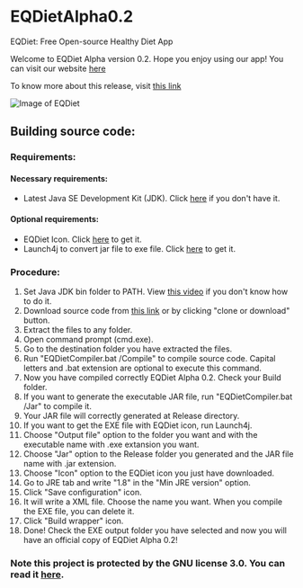 # EQDietAlpha0.2
EQDiet: Free Open-source Healthy Diet App

Welcome to EQDiet Alpha version 0.2. Hope you enjoy using our app! You can visit our website [here](https://eqdiet.weebly.com)

To know more about this release, visit [this link](https://eqdiet.weebly.com/release-notes/released-version-alpha-02)

![Image of EQDiet](https://eqdiet.weebly.com/uploads/1/2/2/7/122786941/eqdiet_orig.png)

## Building source code:

### Requirements:

#### Necessary requirements:

- Latest Java SE Development Kit (JDK). Click [here](https://bit.ly/javadevelopmentkit) if you don't have it.

#### Optional requirements:

- EQDiet Icon. Click [here](https://drive.google.com/uc?export=download&id=1FTz1a2WWUdH8tjqEx7AUVdR1lHHBMxJK) to get it.
- Launch4j to convert jar file to exe file. Click [here](https://eqdiet.weebly.com/uploads/1/2/2/7/122786941/launch4j-3.12-win32.exe) to get it.

### Procedure:

1. Set Java JDK bin folder to PATH. View [this video](https://www.youtube.com/watch?v=vhBNV8no4CI) if you don't know how to do it.
2. Download source code from [this link](https://github.com/EQDiet/EQDietAlpha0.2/archive/master.zip) or by clicking "clone or download" button.
3. Extract the files to any folder.
4. Open command prompt (cmd.exe).
5. Go to the destination folder you have extracted the files.
6. Run "EQDietCompiler.bat /Compile" to compile source code. Capital letters and .bat extension are optional to execute this command.
7. Now you have compiled correctly EQDiet Alpha 0.2. Check your Build folder.
8. If you want to generate the executable JAR file, run "EQDietCompiler.bat /Jar" to compile it.
9. Your JAR file will correctly generated at Release directory.
10. If you want to get the EXE file with EQDiet icon, run Launch4j.
11. Choose "Output file" option to the folder you want and with the executable name with .exe extansion you want.
12. Choose "Jar" option to the Release folder you generated and the JAR file name with .jar extension.
13. Choose "Icon" option to the EQDiet icon you just have downloaded.
14. Go to JRE tab and write "1.8" in the "Min JRE version" option.
15. Click "Save configuration" icon.
16. It will write a XML file. Choose the name you want. When you compile the EXE file, you can delete it.
17. Click "Build wrapper" icon.
18. Done! Check the EXE output folder you have selected and now you will have an official copy of EQDiet Alpha 0.2!

### Note this project is protected by the GNU license 3.0. You can read it [here](https://github.com/EQDiet/EQDietAlpha0.2/blob/master/LICENSE).
